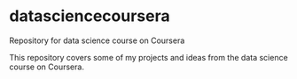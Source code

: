 # datasciencecoursera
Repository for data science course on Coursera

This repository covers some of my projects and ideas from the data science course on Coursera.
